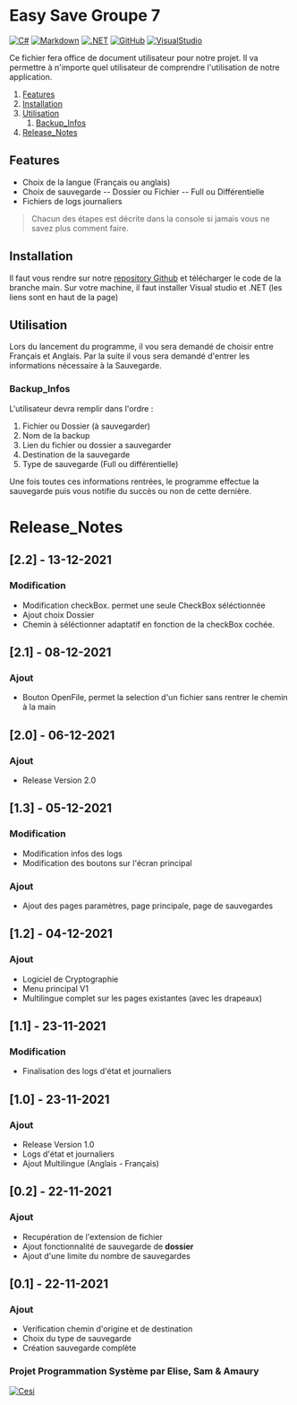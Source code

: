 # Easy Save Groupe 7

[![C#](https://img.shields.io/badge/c%23%20-%23239120.svg?&style=for-the-badge&logo=c-sharp&logoColor=white)](C#) [![Markdown](https://img.shields.io/badge/markdown-%23000000.svg?&style=for-the-badge&logo=markdown&logoColor=white)](Markdown) [![.NET](https://img.shields.io/badge/.NET-5C2D91?style=for-the-badge&logo=.net&logoColor=white)](.NET) [![GitHub](https://img.shields.io/badge/github%20-%23121011.svg?&style=for-the-badge&logo=github&logoColor=white)](GitHub) [![VisualStudio](https://img.shields.io/badge/Visual%20Studio-5C2D91.svg?&style=for-the-badge&logo=visual-studio&logoColor=white)](VisualStudio)

Ce fichier fera office de document utilisateur pour notre projet. Il va permettre à n'importe quel utilisateur de comprendre l'utilisation de notre application. 

1. [Features](#Features)
2. [Installation](#Installation)
3. [Utilisation](#Utilisation)
    1. [Backup_Infos](#Backup_Infos)
4. [Release_Notes](#Release_Notes)

## Features

- Choix de la langue (Français ou anglais)
- Choix de sauvegarde
-- Dossier ou Fichier
-- Full ou Différentielle
- Fichiers de logs journaliers

>Chacun des étapes est décrite dans la console si jamais vous ne savez plus comment faire.

## Installation

Il faut vous rendre sur notre [repository Github](https://github.com/Samuel-Jspn/Programmation-Systeme-G7) et télécharger le code de la branche main.
Sur votre machine, il faut installer Visual studio et .NET (les liens sont en haut de la page)

## Utilisation

Lors du lancement du programme, il vou sera demandé de choisir entre Français et Anglais.
Par la suite il vous sera demandé d'entrer les informations nécessaire à la Sauvegarde.

### Backup_Infos

L'utilisateur devra  remplir dans l'ordre :

1. Fichier ou Dossier (à sauvegarder)
2. Nom de la backup
3. Lien du fichier ou dossier a sauvegarder
4. Destination de la sauvegarde
5. Type de sauvegarde (Full ou différentielle)

Une fois toutes ces informations rentrées, le programme effectue la sauvegarde puis vous notifie du succès ou non de cette dernière.

# Release_Notes

## [2.2] - 13-12-2021
### Modification
- Modification checkBox. permet une seule CheckBox séléctionnée
- Ajout choix Dossier
- Chemin à séléctionner adaptatif en fonction de la checkBox cochée.

## [2.1] - 08-12-2021
### Ajout
- Bouton OpenFile, permet la selection d'un fichier sans rentrer le chemin à la main

## [2.0] - 06-12-2021
### Ajout
- Release Version 2.0

## [1.3] - 05-12-2021
### Modification
- Modification infos des logs
- Modification des boutons sur l'écran principal

### Ajout
- Ajout des pages paramètres, page principale, page de sauvegardes

## [1.2] - 04-12-2021
### Ajout
- Logiciel de Cryptographie
- Menu principal V1
- Multilingue complet sur les pages existantes (avec les drapeaux)

## [1.1] - 23-11-2021
### Modification
- Finalisation des logs d'état et journaliers

## [1.0] - 23-11-2021
### Ajout
- Release Version 1.0
- Logs d'état et journaliers
- Ajout Multilingue (Anglais - Français)

## [0.2] - 22-11-2021
### Ajout
- Recupération de l'extension de fichier
- Ajout fonctionnalité de sauvegarde de **dossier**
- Ajout d'une limite du nombre de sauvegardes

## [0.1] - 22-11-2021
### Ajout
- Verification chemin d'origine et de destination
- Choix du type de sauvegarde
- Création sauvegarde complète

### Projet Programmation Système par Elise, Sam & Amaury
[![Cesi](https://www.cesi.fr/wp-content/uploads/2018/11/logo-CESI.png)](https://www.cesi.fr)
